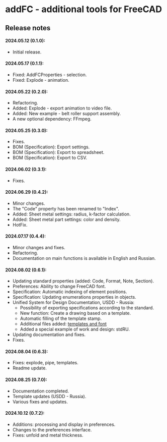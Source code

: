 # addFC - additional tools for FreeCAD

## Release notes

#### 2024.05.12 (**0.1.0**):
* Initial release.

#### 2024.05.17 (**0.1.1**):
* Fixed: AddFCProperties - selection.
* Fixed: Explode - animation.

#### 2024.05.22 (**0.2.0**):
* Refactoring.
* Added: Explode - export animation to video file.
* Added: New example - belt roller support assembly.
* A new optional dependency: FFmpeg.

#### 2024.05.25 (**0.3.0**):
* Fixes.
* BOM (Specification): Export settings.
* BOM (Specification): Export to spreadsheet.
* BOM (Specification): Export to CSV.

#### 2024.06.02 (**0.3.1**):
* Fixes.

#### 2024.06.29 (**0.4.2**):
* Minor changes.
* The "Code" property has been renamed to "Index".
* Added: Sheet metal settings: radius, k-factor calculation.
* Added: Sheet metal part settings: color and density.
* HotFix.

#### 2024.07.17 (**0.4.4**):
* Minor changes and fixes.
* Refactoring.
* Documentation on main functions is available in English and Russian.

#### 2024.08.02 (**0.6.1**):
* Updating standard properties (added: Code, Format, Note, Section).
* Preferences: Ability to change FreeCAD font.
* Specification: Automatic indexing of element positions.
* Specification: Updating enumerations properties in objects.
* Unified System for Design Documentation, USDD - Russia:
    + Possibility of exporting specifications according to the standard.
    + New function: Create a drawing based on a template.
    + Automatic filling of the template stamp.
    + Additional files added: [templates and font](/repo/add/stdRU)
    + Added a special example of work and design: stdRU.
* Updating documentation and fixes.
* Fixes.

#### 2024.08.04 (**0.6.3**):
* Fixes: explode, pipe, templates.
* Readme update.

#### 2024.08.25 (**0.7.0**):
* Documentation completed.
* Template updates (USDD - Russia).
* Various fixes and updates.

#### 2024.10.12 (**0.7.2**):
* Additions: processing and display in preferences.
* Changes to the preferences interface.
* Fixes: unfold and metal thickness.
